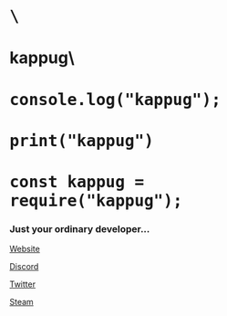 <h1 style="font-family: 'Roboto Mono', monospace;">\<h1>kappug\<h1></h1>
<h1 style="font-family: 'Roboto Mono', monospace;">console.log("kappug");</h1>
<h1 style="font-family: 'Roboto Mono', monospace;">print("kappug")</h1>
<h1 style="font-family: 'Roboto Mono', monospace;">const kappug = require("kappug");</h1>
<h3>Just your ordinary developer...</h3>

<a href="https://kappug.dev/">Website</a>

<a href="https://discord.com/users/715541337549570114/">Discord</a>

<a href="https://twitter.com/anotherkappug/">Twitter</a>

<a href="https://steamcommunity.com/id/kappug/">Steam</a>
